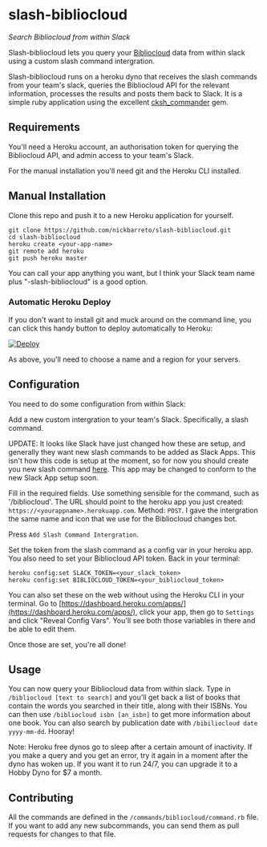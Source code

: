 # slash-bibliocloud

_Search Bibliocloud from within Slack_

Slash-bibliocloud lets you query your [Bibliocloud](http://bibliocloud.com/) data from within slack using a custom slash command intergration. 

Slash-bibliocloud runs on a heroku dyno that receives the slash commands from your team's slack, queries the Bibliocloud API for the relevant information, processes the results and posts them back to Slack. It is a simple ruby application using the excellent [cksh_commander](https://github.com/openarcllc/cksh_commander) gem.

## Requirements

You'll need a Heroku account, an authorisation token for querying the Bibliocloud API, and admin access to your team's Slack.

For the manual installation you'll need git and the Heroku CLI installed. 

## Manual Installation

Clone this repo and push it to a new Heroku application for yourself.

	git clone https://github.com/nickbarreto/slash-bibliocloud.git
	cd slash-bibliocloud
	heroku create <your-app-name>
	git remote add heroku
	git push heroku master

You can call your app anything you want, but I think your Slack team name plus "-slash-bibliocloud" is a good option.

### Automatic Heroku Deploy

If you don't want to install git and muck around on the command line, you can click this handy button to deploy automatically to Heroku:

[![Deploy](https://www.herokucdn.com/deploy/button.svg)](https://heroku.com/deploy)

As above, you'll need to choose a name and a region for your servers.

## Configuration

You need to do some configuration from within Slack:

Add a new custom intergration to your team's Slack. Specifically, a slash command.

UPDATE: It looks like Slack have just changed how these are setup, and generally they want new slash commands to be added as Slack Apps. This isn't how this code is setup at the moment, so for now you should create you new slash command [here](https://my.slack.com/apps/A0F82E8CA-slash-commands). This app may be changed to conform to the new Slack App setup soon.

Fill in the required fields. Use something sensible for the command, such as '/bibliocloud'. The URL should point to the heroku app you just created: `https://<yourappname>.herokuapp.com`. Method: `POST`. I gave the intergration the same name and icon that we use for the Bibliocloud changes bot.

Press `Add Slash Command Intergration`.

Set the token from the slash command as a config var in your heroku app. You also need to set your Bibliocloud API token. Back in your terminal:

	heroku config:set SLACK_TOKEN=<your_slack_token>
	heroku config:set BIBLIOCLOUD_TOKEN=<your_bibliocloud_token>

You can also set these on the web without using the Heroku CLI in your terminal. Go to [https://dashboard.heroku.com/apps/](https://dashboard.heroku.com/apps/), click your app, then go to `Settings` and click "Reveal Config Vars". You'll see both those variables in there and be able to edit them.

Once those are set, you're all done!

## Usage

You can now query your Bibliocloud data from within slack. Type in `/bibliocloud [text to search]` and you'll get back a list of books that contain the words you searched in their title, along with their ISBNs. You can then use `/bibliocloud isbn [an_isbn]` to get more information about one book. You can also search by publication date with `/bibiliocloud date yyyy-mm-dd`. Hooray!

Note: Heroku free dynos go to sleep after a certain amount of inactivity. If you make a query and you get an error, try it again in a moment after the dyno has woken up. If you want it to run 24/7, you can upgrade it to a Hobby Dyno for $7 a month.

## Contributing

All the commands are defined in the `/commands/bibliocloud/command.rb` file. If you want to add any new subcommands, you can send them as pull requests for changes to that file.
